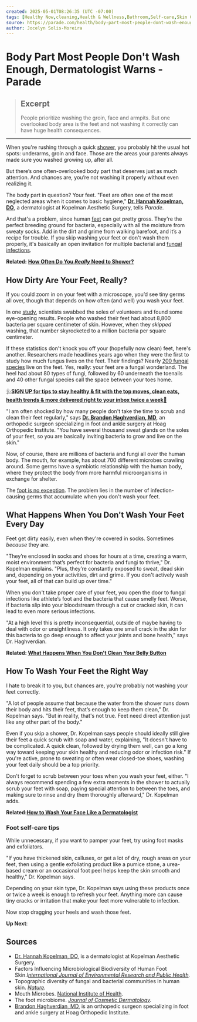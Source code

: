 ```yaml
---
created: 2025-05-01T08:26:35 (UTC -07:00)
tags: [Healthy Now,cleaning,Health & Wellness,Bathroom,Self-care,Skin Care,Chronic Skin Conditions,feet,Health,Healthy Now]
source: https://parade.com/health/body-part-most-people-dont-wash-enough-according-to-dermatologist
author: Jocelyn Solis-Moreira
---
```


# Body Part Most People Don't Wash Enough, Dermatologist Warns - Parade

> ## Excerpt
> People prioritize washing the groin, face and armpits. But one overlooked body area is the feet and not washing it correctly can have huge health consequences.

---
When you're rushing through a quick [shower](https://parade.com/health/everything-shower), you probably hit the usual hot spots: underarms, groin and face. Those are the areas your parents always made sure you washed growing up, after all.

But there’s one often-overlooked body part that deserves just as much attention. And chances are, you’re not washing it properly without even realizing it.

The body part in question? Your feet. "Feet are often one of the most neglected areas when it comes to basic hygiene," **[Dr. Hannah Kopelman, DO](https://kopelmanhair.com/)**, a dermatologist at Kopelman Aesthetic Surgery, tells _Parade_.

And that's a problem, since human [feet](https://parade.com/health/foods-that-cause-swelling-in-feet) can get pretty gross. They're the perfect breeding ground for bacteria, especially with all the moisture from sweaty socks. Add in the dirt and grime from walking barefoot, and it’s a recipe for trouble. If you skip washing your feet or don't wash them properly, it's basically an open invitation for multiple bacterial and [fungal infections](https://parade.com/1140198/ericasweeney/home-remedies-foot-fungus/).

**Related:** [**How Often Do You _Really_ Need to Shower?**](https://parade.com/health/what-happens-if-you-shower-every-day) 

## How Dirty Are Your Feet, Really?

If you could zoom in on your feet with a microscope, you’d see tiny germs all over, though that depends on how often (and well) you wash your feet.

In one [study](https://www.mdpi.com/1660-4601/16/18/3503), scientists swabbed the soles of volunteers and found some eye-opening results. People who washed their feet had about 8,800 bacteria per square centimeter of skin. However, when they _skipped_ washing, that number skyrocketed to a million bacteria per square centimeter.

If these statistics don't knock you off your (hopefully now clean) feet, here's another. Researchers made headlines years ago when they were the first to study how much fungus lives on the feet. Their findings? Nearly [200 fungal species](https://www.nature.com/articles/nature12171) live on the feet. Yes, really: your feet are a fungal wonderland. The heel had about 80 types of fungi, followed by 60 underneath the toenails and 40 other fungal species call the space between your toes home.

[🩺](https://emojipedia.org/stethoscope)[**SIGN UP for tips to stay healthy & fit with the top moves, clean eats, health trends & more delivered right to your inbox twice a week**](https://parade.com/newsletters/healthy-now)[💊](https://emojipedia.org/pill)

"I am often shocked by how many people don't take the time to scrub and clean their feet regularly," says **[Dr. Brandon Haghverdian, MD](https://www.hoagorthopedicinstitute.com/find-a-doctor/brandon-a-haghverdian-md/)**, an orthopedic surgeon specializing in foot and ankle surgery at Hoag Orthopedic Institute. "You have several thousand sweat glands on the soles of your feet, so you are basically inviting bacteria to grow and live on the skin."

Now, of course, there are millions of bacteria and fungi all over the human body. The mouth, for example, has about 700 different microbes crawling around. Some germs have a symbiotic relationship with the human body, where they protect the body from more harmful microorganisms in exchange for shelter.

The [foot is no exception](https://onlinelibrary.wiley.com/doi/10.1111/jocd.13368). The problem lies in the number of infection-causing germs that accumulate when you don't wash your feet.

## What Happens When You Don't Wash Your Feet Every Day

Feet get dirty easily, even when they're covered in socks. Sometimes _because_ they are.

"They’re enclosed in socks and shoes for hours at a time, creating a warm, moist environment that’s perfect for bacteria and fungi to thrive," Dr. Kopelman explains. "Plus, they’re constantly exposed to sweat, dead skin and, depending on your activities, dirt and grime. If you don't actively wash your feet, all of that can build up over time."

When you don't take proper care of your feet, you open the door to fungal infections like athlete’s foot and the bacteria that cause smelly feet. Worse, if bacteria slip into your bloodstream through a cut or cracked skin, it can lead to even more serious infections.

"At a high level this is pretty inconsequential, outside of maybe having to deal with odor or unsightliness. It only takes one small crack in the skin for this bacteria to go deep enough to affect your joints and bone health," says Dr. Haghverdian.

**Related: [What Happens When You Don't Clean Your Belly Button](https://parade.com/health/what-happens-to-your-body-when-you-dont-clean-your-belly-button)**

## How To Wash Your Feet the Right Way

I hate to break it to you, but chances are, you're probably not washing your feet correctly.

"A lot of people assume that because the water from the shower runs down their body and hits their feet, that’s enough to keep them clean," Dr. Kopelman says. "But in reality, that's not true. Feet need direct attention just like any other part of the body."

Even if you skip a shower, Dr. Kopelman says people should ideally still give their feet a quick scrub with soap and water, explaining, "It doesn't have to be complicated. A quick clean, followed by drying them well, can go a long way toward keeping your skin healthy and reducing odor or infection risk." If you're active, prone to sweating or often wear closed-toe shoes, washing your feet daily should be a top priority.

Don't forget to scrub between your toes when you wash your feet, either. "I always recommend spending a few extra moments in the shower to actually scrub your feet with soap, paying special attention to between the toes, and making sure to rinse and dry them thoroughly afterward," Dr. Kopelman adds.

**Related:[How to Wash Your Face Like a Dermatologist](https://parade.com/health/how-to-wash-your-face-like-a-dermatologist)** 

### Foot self-care tips

While unnecessary, if you want to pamper your feet, try using foot masks and exfoliators.

"If you have thickened skin, calluses, or get a lot of dry, rough areas on your feet, then using a gentle exfoliating product like a pumice stone, a urea-based cream or an occasional foot peel helps keep the skin smooth and healthy," Dr. Kopelman says.

Depending on your skin type, Dr. Kopelman says using these products once or twice a week is enough to refresh your feet. Anything more can cause tiny cracks or irritation that make your feet more vulnerable to infection.

Now stop dragging your heels and wash those feet.

**Up Next**:

## Sources

-   [Dr. Hannah Kopelman, DO](https://kopelmanhair.com/), is a dermatologist at Kopelman Aesthetic Surgery.
-   Factors Influencing Microbiological Biodiversity of Human Foot Skin._I[nternational Journal of Environmental Research and Public Health](https://www.mdpi.com/1660-4601/16/18/3503)._
-   Topographic diversity of fungal and bacterial communities in human skin. _[Nature](https://www.nature.com/articles/nature12171)._
-   Mouth Microbes. [National Institute of Health](https://newsinhealth.nih.gov/2019/05/mouth-microbes).
-   The foot microbiome. _[Journal of Cosmetic Dermatology](https://onlinelibrary.wiley.com/doi/10.1111/jocd.13368)._
-   [Brandon Haghverdian, MD](https://www.hoagorthopedicinstitute.com/find-a-doctor/brandon-a-haghverdian-md/), is an orthopedic surgeon specializing in foot and ankle surgery at Hoag Orthopedic Institute.
